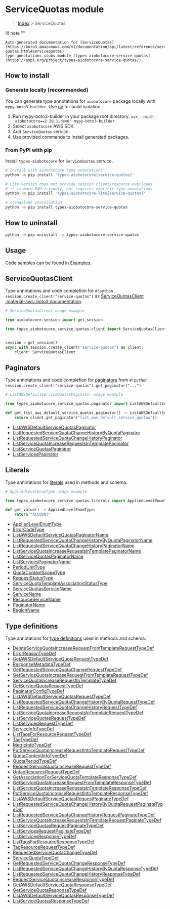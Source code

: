 # ServiceQuotas module

> [Index](../README.md) > ServiceQuotas


!!! note ""

    Auto-generated documentation for [ServiceQuotas](https://boto3.amazonaws.com/v1/documentation/api/latest/reference/services/service-quotas.html#servicequotas)
    type annotations stubs module [types-aiobotocore-service-quotas](https://pypi.org/project/types-aiobotocore-service-quotas/).

## How to install

### Generate locally (recommended)

You can generate type annotations for `aiobotocore` package locally with `mypy-boto3-builder`.
Use [uv](https://docs.astral.sh/uv/getting-started/installation/) for build isolation.

1. Run mypy-boto3-builder in your package root directory: `uvx --with 'aiobotocore==2.20.1.dev0' mypy-boto3-builder`
1. Select `aiobotocore` AWS SDK.
1. Add `ServiceQuotas` service.
1. Use provided commands to install generated packages.



### From PyPI with pip

Install `types-aiobotocore` for `ServiceQuotas` service.

```bash
# install with aiobotocore type annotations
python -m pip install 'types-aiobotocore[service-quotas]'

# Lite version does not provide session.client/resource overloads
# it is more RAM-friendly, but requires explicit type annotations
python -m pip install 'types-aiobotocore-lite[service-quotas]'

# standalone installation
python -m pip install types-aiobotocore-service-quotas
```



## How to uninstall

```bash
python -m pip uninstall -y types-aiobotocore-service-quotas
```

## Usage

Code samples can be found in [Examples](./usage.md).

## ServiceQuotasClient

Type annotations and code completion for  `#!python session.create_client("service-quotas")` as [ServiceQuotasClient](./client.md)
[:material-aws: boto3 documentation](https://boto3.amazonaws.com/v1/documentation/api/latest/reference/services/service-quotas.html#ServiceQuotas.Client)

```python
# ServiceQuotasClient usage example

from aiobotocore.session import get_session

from types_aiobotocore_service_quotas.client import ServiceQuotasClient


session = get_session()
async with session.create_client("service-quotas") as client:
    client: ServiceQuotasClient
```


## Paginators

Type annotations and code completion for
[paginators](./paginators.md)
from `#!python session.create_client("service-quotas").get_paginator("...")`.

```python
# ListAWSDefaultServiceQuotasPaginator usage example

from types_aiobotocore_service_quotas.paginator import ListAWSDefaultServiceQuotasPaginator

def get_list_aws_default_service_quotas_paginator() -> ListAWSDefaultServiceQuotasPaginator:
    return client.get_paginator("list_aws_default_service_quotas"))
```

- [ListAWSDefaultServiceQuotasPaginator](./paginators.md#listawsdefaultservicequotaspaginator)
- [ListRequestedServiceQuotaChangeHistoryByQuotaPaginator](./paginators.md#listrequestedservicequotachangehistorybyquotapaginator)
- [ListRequestedServiceQuotaChangeHistoryPaginator](./paginators.md#listrequestedservicequotachangehistorypaginator)
- [ListServiceQuotaIncreaseRequestsInTemplatePaginator](./paginators.md#listservicequotaincreaserequestsintemplatepaginator)
- [ListServiceQuotasPaginator](./paginators.md#listservicequotaspaginator)
- [ListServicesPaginator](./paginators.md#listservicespaginator)








## Literals

Type annotations for [literals](./literals.md) used in methods and schema.

```python
# AppliedLevelEnumType usage example

from types_aiobotocore_service_quotas.literals import AppliedLevelEnumType

def get_value() -> AppliedLevelEnumType:
    return "ACCOUNT"
```

- [AppliedLevelEnumType](./literals.md#appliedlevelenumtype)
- [ErrorCodeType](./literals.md#errorcodetype)
- [ListAWSDefaultServiceQuotasPaginatorName](./literals.md#listawsdefaultservicequotaspaginatorname)
- [ListRequestedServiceQuotaChangeHistoryByQuotaPaginatorName](./literals.md#listrequestedservicequotachangehistorybyquotapaginatorname)
- [ListRequestedServiceQuotaChangeHistoryPaginatorName](./literals.md#listrequestedservicequotachangehistorypaginatorname)
- [ListServiceQuotaIncreaseRequestsInTemplatePaginatorName](./literals.md#listservicequotaincreaserequestsintemplatepaginatorname)
- [ListServiceQuotasPaginatorName](./literals.md#listservicequotaspaginatorname)
- [ListServicesPaginatorName](./literals.md#listservicespaginatorname)
- [PeriodUnitType](./literals.md#periodunittype)
- [QuotaContextScopeType](./literals.md#quotacontextscopetype)
- [RequestStatusType](./literals.md#requeststatustype)
- [ServiceQuotaTemplateAssociationStatusType](./literals.md#servicequotatemplateassociationstatustype)
- [ServiceQuotasServiceName](./literals.md#servicequotasservicename)
- [ServiceName](./literals.md#servicename)
- [ResourceServiceName](./literals.md#resourceservicename)
- [PaginatorName](./literals.md#paginatorname)
- [RegionName](./literals.md#regionname)




## Type definitions

Type annotations for [type definitions](./type_defs.md) used in methods and schema.

- [DeleteServiceQuotaIncreaseRequestFromTemplateRequestTypeDef](./type_defs.md#deleteservicequotaincreaserequestfromtemplaterequesttypedef)
- [ErrorReasonTypeDef](./type_defs.md#errorreasontypedef)
- [GetAWSDefaultServiceQuotaRequestTypeDef](./type_defs.md#getawsdefaultservicequotarequesttypedef)
- [ResponseMetadataTypeDef](./type_defs.md#responsemetadatatypedef)
- [GetRequestedServiceQuotaChangeRequestTypeDef](./type_defs.md#getrequestedservicequotachangerequesttypedef)
- [GetServiceQuotaIncreaseRequestFromTemplateRequestTypeDef](./type_defs.md#getservicequotaincreaserequestfromtemplaterequesttypedef)
- [ServiceQuotaIncreaseRequestInTemplateTypeDef](./type_defs.md#servicequotaincreaserequestintemplatetypedef)
- [GetServiceQuotaRequestTypeDef](./type_defs.md#getservicequotarequesttypedef)
- [PaginatorConfigTypeDef](./type_defs.md#paginatorconfigtypedef)
- [ListAWSDefaultServiceQuotasRequestTypeDef](./type_defs.md#listawsdefaultservicequotasrequesttypedef)
- [ListRequestedServiceQuotaChangeHistoryByQuotaRequestTypeDef](./type_defs.md#listrequestedservicequotachangehistorybyquotarequesttypedef)
- [ListRequestedServiceQuotaChangeHistoryRequestTypeDef](./type_defs.md#listrequestedservicequotachangehistoryrequesttypedef)
- [ListServiceQuotaIncreaseRequestsInTemplateRequestTypeDef](./type_defs.md#listservicequotaincreaserequestsintemplaterequesttypedef)
- [ListServiceQuotasRequestTypeDef](./type_defs.md#listservicequotasrequesttypedef)
- [ListServicesRequestTypeDef](./type_defs.md#listservicesrequesttypedef)
- [ServiceInfoTypeDef](./type_defs.md#serviceinfotypedef)
- [ListTagsForResourceRequestTypeDef](./type_defs.md#listtagsforresourcerequesttypedef)
- [TagTypeDef](./type_defs.md#tagtypedef)
- [MetricInfoTypeDef](./type_defs.md#metricinfotypedef)
- [PutServiceQuotaIncreaseRequestIntoTemplateRequestTypeDef](./type_defs.md#putservicequotaincreaserequestintotemplaterequesttypedef)
- [QuotaContextInfoTypeDef](./type_defs.md#quotacontextinfotypedef)
- [QuotaPeriodTypeDef](./type_defs.md#quotaperiodtypedef)
- [RequestServiceQuotaIncreaseRequestTypeDef](./type_defs.md#requestservicequotaincreaserequesttypedef)
- [UntagResourceRequestTypeDef](./type_defs.md#untagresourcerequesttypedef)
- [GetAssociationForServiceQuotaTemplateResponseTypeDef](./type_defs.md#getassociationforservicequotatemplateresponsetypedef)
- [GetServiceQuotaIncreaseRequestFromTemplateResponseTypeDef](./type_defs.md#getservicequotaincreaserequestfromtemplateresponsetypedef)
- [ListServiceQuotaIncreaseRequestsInTemplateResponseTypeDef](./type_defs.md#listservicequotaincreaserequestsintemplateresponsetypedef)
- [PutServiceQuotaIncreaseRequestIntoTemplateResponseTypeDef](./type_defs.md#putservicequotaincreaserequestintotemplateresponsetypedef)
- [ListAWSDefaultServiceQuotasRequestPaginateTypeDef](./type_defs.md#listawsdefaultservicequotasrequestpaginatetypedef)
- [ListRequestedServiceQuotaChangeHistoryByQuotaRequestPaginateTypeDef](./type_defs.md#listrequestedservicequotachangehistorybyquotarequestpaginatetypedef)
- [ListRequestedServiceQuotaChangeHistoryRequestPaginateTypeDef](./type_defs.md#listrequestedservicequotachangehistoryrequestpaginatetypedef)
- [ListServiceQuotaIncreaseRequestsInTemplateRequestPaginateTypeDef](./type_defs.md#listservicequotaincreaserequestsintemplaterequestpaginatetypedef)
- [ListServiceQuotasRequestPaginateTypeDef](./type_defs.md#listservicequotasrequestpaginatetypedef)
- [ListServicesRequestPaginateTypeDef](./type_defs.md#listservicesrequestpaginatetypedef)
- [ListServicesResponseTypeDef](./type_defs.md#listservicesresponsetypedef)
- [ListTagsForResourceResponseTypeDef](./type_defs.md#listtagsforresourceresponsetypedef)
- [TagResourceRequestTypeDef](./type_defs.md#tagresourcerequesttypedef)
- [RequestedServiceQuotaChangeTypeDef](./type_defs.md#requestedservicequotachangetypedef)
- [ServiceQuotaTypeDef](./type_defs.md#servicequotatypedef)
- [GetRequestedServiceQuotaChangeResponseTypeDef](./type_defs.md#getrequestedservicequotachangeresponsetypedef)
- [ListRequestedServiceQuotaChangeHistoryByQuotaResponseTypeDef](./type_defs.md#listrequestedservicequotachangehistorybyquotaresponsetypedef)
- [ListRequestedServiceQuotaChangeHistoryResponseTypeDef](./type_defs.md#listrequestedservicequotachangehistoryresponsetypedef)
- [RequestServiceQuotaIncreaseResponseTypeDef](./type_defs.md#requestservicequotaincreaseresponsetypedef)
- [GetAWSDefaultServiceQuotaResponseTypeDef](./type_defs.md#getawsdefaultservicequotaresponsetypedef)
- [GetServiceQuotaResponseTypeDef](./type_defs.md#getservicequotaresponsetypedef)
- [ListAWSDefaultServiceQuotasResponseTypeDef](./type_defs.md#listawsdefaultservicequotasresponsetypedef)
- [ListServiceQuotasResponseTypeDef](./type_defs.md#listservicequotasresponsetypedef)

